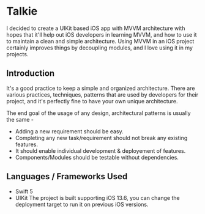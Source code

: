 # Talkie

I decided to create a UIKit based iOS app with MVVM architecture with hopes that it'll help out iOS developers in learning MVVM, and how to use it to maintain a clean and simple architecture.
Using MVVM in an iOS project certainly improves things by decoupling modules, and I love using it in my projects. 

## Introduction
It's a good practice to keep a simple and organized architecture. There are various practices, techniques, patterns that are used by developers for their project, and it's perfectly fine to have your own unique architecture. 

The end goal of the usage of any design, architectural patterns is usually the same -
* Adding a new requirement should be easy.
* Completing any new task/requirement should not break any existing features.
* It should enable individual development & deployement of features.
* Components/Modules should be testable without dependencies.


## Languages / Frameworks Used
* Swift 5
* UIKit
The project is built supporting iOS 13.6, you can change the deployment target to run it on previous iOS versions.
